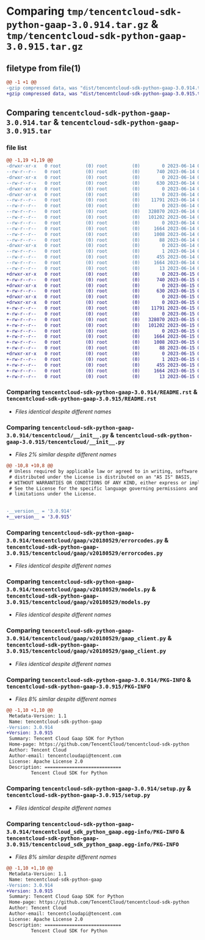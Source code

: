 # Comparing `tmp/tencentcloud-sdk-python-gaap-3.0.914.tar.gz` & `tmp/tencentcloud-sdk-python-gaap-3.0.915.tar.gz`

## filetype from file(1)

```diff
@@ -1 +1 @@
-gzip compressed data, was "dist/tencentcloud-sdk-python-gaap-3.0.914.tar", last modified: Wed Jun 14 00:26:45 2023, max compression
+gzip compressed data, was "dist/tencentcloud-sdk-python-gaap-3.0.915.tar", last modified: Thu Jun 15 00:26:08 2023, max compression
```

## Comparing `tencentcloud-sdk-python-gaap-3.0.914.tar` & `tencentcloud-sdk-python-gaap-3.0.915.tar`

### file list

```diff
@@ -1,19 +1,19 @@
-drwxr-xr-x   0 root         (0) root         (0)        0 2023-06-14 00:26:45.000000 tencentcloud-sdk-python-gaap-3.0.914/
--rw-r--r--   0 root         (0) root         (0)      740 2023-06-14 00:26:45.000000 tencentcloud-sdk-python-gaap-3.0.914/README.rst
-drwxr-xr-x   0 root         (0) root         (0)        0 2023-06-14 00:26:45.000000 tencentcloud-sdk-python-gaap-3.0.914/tencentcloud/
--rw-r--r--   0 root         (0) root         (0)      630 2023-06-14 00:26:45.000000 tencentcloud-sdk-python-gaap-3.0.914/tencentcloud/__init__.py
-drwxr-xr-x   0 root         (0) root         (0)        0 2023-06-14 00:26:45.000000 tencentcloud-sdk-python-gaap-3.0.914/tencentcloud/gaap/
-drwxr-xr-x   0 root         (0) root         (0)        0 2023-06-14 00:26:45.000000 tencentcloud-sdk-python-gaap-3.0.914/tencentcloud/gaap/v20180529/
--rw-r--r--   0 root         (0) root         (0)    11791 2023-06-14 00:26:45.000000 tencentcloud-sdk-python-gaap-3.0.914/tencentcloud/gaap/v20180529/errorcodes.py
--rw-r--r--   0 root         (0) root         (0)        0 2023-06-14 00:26:45.000000 tencentcloud-sdk-python-gaap-3.0.914/tencentcloud/gaap/v20180529/__init__.py
--rw-r--r--   0 root         (0) root         (0)   328070 2023-06-14 00:26:45.000000 tencentcloud-sdk-python-gaap-3.0.914/tencentcloud/gaap/v20180529/models.py
--rw-r--r--   0 root         (0) root         (0)   101202 2023-06-14 00:26:45.000000 tencentcloud-sdk-python-gaap-3.0.914/tencentcloud/gaap/v20180529/gaap_client.py
--rw-r--r--   0 root         (0) root         (0)        0 2023-06-14 00:26:45.000000 tencentcloud-sdk-python-gaap-3.0.914/tencentcloud/gaap/__init__.py
--rw-r--r--   0 root         (0) root         (0)     1664 2023-06-14 00:26:45.000000 tencentcloud-sdk-python-gaap-3.0.914/PKG-INFO
--rw-r--r--   0 root         (0) root         (0)     1008 2023-06-14 00:26:45.000000 tencentcloud-sdk-python-gaap-3.0.914/setup.py
--rw-r--r--   0 root         (0) root         (0)       88 2023-06-14 00:26:45.000000 tencentcloud-sdk-python-gaap-3.0.914/setup.cfg
-drwxr-xr-x   0 root         (0) root         (0)        0 2023-06-14 00:26:45.000000 tencentcloud-sdk-python-gaap-3.0.914/tencentcloud_sdk_python_gaap.egg-info/
--rw-r--r--   0 root         (0) root         (0)        1 2023-06-14 00:26:45.000000 tencentcloud-sdk-python-gaap-3.0.914/tencentcloud_sdk_python_gaap.egg-info/dependency_links.txt
--rw-r--r--   0 root         (0) root         (0)      455 2023-06-14 00:26:45.000000 tencentcloud-sdk-python-gaap-3.0.914/tencentcloud_sdk_python_gaap.egg-info/SOURCES.txt
--rw-r--r--   0 root         (0) root         (0)     1664 2023-06-14 00:26:45.000000 tencentcloud-sdk-python-gaap-3.0.914/tencentcloud_sdk_python_gaap.egg-info/PKG-INFO
--rw-r--r--   0 root         (0) root         (0)       13 2023-06-14 00:26:45.000000 tencentcloud-sdk-python-gaap-3.0.914/tencentcloud_sdk_python_gaap.egg-info/top_level.txt
+drwxr-xr-x   0 root         (0) root         (0)        0 2023-06-15 00:26:08.000000 tencentcloud-sdk-python-gaap-3.0.915/
+-rw-r--r--   0 root         (0) root         (0)      740 2023-06-15 00:26:08.000000 tencentcloud-sdk-python-gaap-3.0.915/README.rst
+drwxr-xr-x   0 root         (0) root         (0)        0 2023-06-15 00:26:08.000000 tencentcloud-sdk-python-gaap-3.0.915/tencentcloud/
+-rw-r--r--   0 root         (0) root         (0)      630 2023-06-15 00:26:08.000000 tencentcloud-sdk-python-gaap-3.0.915/tencentcloud/__init__.py
+drwxr-xr-x   0 root         (0) root         (0)        0 2023-06-15 00:26:08.000000 tencentcloud-sdk-python-gaap-3.0.915/tencentcloud/gaap/
+drwxr-xr-x   0 root         (0) root         (0)        0 2023-06-15 00:26:08.000000 tencentcloud-sdk-python-gaap-3.0.915/tencentcloud/gaap/v20180529/
+-rw-r--r--   0 root         (0) root         (0)    11791 2023-06-15 00:26:08.000000 tencentcloud-sdk-python-gaap-3.0.915/tencentcloud/gaap/v20180529/errorcodes.py
+-rw-r--r--   0 root         (0) root         (0)        0 2023-06-15 00:26:08.000000 tencentcloud-sdk-python-gaap-3.0.915/tencentcloud/gaap/v20180529/__init__.py
+-rw-r--r--   0 root         (0) root         (0)   328070 2023-06-15 00:26:08.000000 tencentcloud-sdk-python-gaap-3.0.915/tencentcloud/gaap/v20180529/models.py
+-rw-r--r--   0 root         (0) root         (0)   101202 2023-06-15 00:26:08.000000 tencentcloud-sdk-python-gaap-3.0.915/tencentcloud/gaap/v20180529/gaap_client.py
+-rw-r--r--   0 root         (0) root         (0)        0 2023-06-15 00:26:08.000000 tencentcloud-sdk-python-gaap-3.0.915/tencentcloud/gaap/__init__.py
+-rw-r--r--   0 root         (0) root         (0)     1664 2023-06-15 00:26:08.000000 tencentcloud-sdk-python-gaap-3.0.915/PKG-INFO
+-rw-r--r--   0 root         (0) root         (0)     1008 2023-06-15 00:26:08.000000 tencentcloud-sdk-python-gaap-3.0.915/setup.py
+-rw-r--r--   0 root         (0) root         (0)       88 2023-06-15 00:26:08.000000 tencentcloud-sdk-python-gaap-3.0.915/setup.cfg
+drwxr-xr-x   0 root         (0) root         (0)        0 2023-06-15 00:26:08.000000 tencentcloud-sdk-python-gaap-3.0.915/tencentcloud_sdk_python_gaap.egg-info/
+-rw-r--r--   0 root         (0) root         (0)        1 2023-06-15 00:26:08.000000 tencentcloud-sdk-python-gaap-3.0.915/tencentcloud_sdk_python_gaap.egg-info/dependency_links.txt
+-rw-r--r--   0 root         (0) root         (0)      455 2023-06-15 00:26:08.000000 tencentcloud-sdk-python-gaap-3.0.915/tencentcloud_sdk_python_gaap.egg-info/SOURCES.txt
+-rw-r--r--   0 root         (0) root         (0)     1664 2023-06-15 00:26:08.000000 tencentcloud-sdk-python-gaap-3.0.915/tencentcloud_sdk_python_gaap.egg-info/PKG-INFO
+-rw-r--r--   0 root         (0) root         (0)       13 2023-06-15 00:26:08.000000 tencentcloud-sdk-python-gaap-3.0.915/tencentcloud_sdk_python_gaap.egg-info/top_level.txt
```

### Comparing `tencentcloud-sdk-python-gaap-3.0.914/README.rst` & `tencentcloud-sdk-python-gaap-3.0.915/README.rst`

 * *Files identical despite different names*

### Comparing `tencentcloud-sdk-python-gaap-3.0.914/tencentcloud/__init__.py` & `tencentcloud-sdk-python-gaap-3.0.915/tencentcloud/__init__.py`

 * *Files 2% similar despite different names*

```diff
@@ -10,8 +10,8 @@
 # Unless required by applicable law or agreed to in writing, software
 # distributed under the License is distributed on an "AS IS" BASIS,
 # WITHOUT WARRANTIES OR CONDITIONS OF ANY KIND, either express or implied.
 # See the License for the specific language governing permissions and
 # limitations under the License.
 
 
-__version__ = '3.0.914'
+__version__ = '3.0.915'
```

### Comparing `tencentcloud-sdk-python-gaap-3.0.914/tencentcloud/gaap/v20180529/errorcodes.py` & `tencentcloud-sdk-python-gaap-3.0.915/tencentcloud/gaap/v20180529/errorcodes.py`

 * *Files identical despite different names*

### Comparing `tencentcloud-sdk-python-gaap-3.0.914/tencentcloud/gaap/v20180529/models.py` & `tencentcloud-sdk-python-gaap-3.0.915/tencentcloud/gaap/v20180529/models.py`

 * *Files identical despite different names*

### Comparing `tencentcloud-sdk-python-gaap-3.0.914/tencentcloud/gaap/v20180529/gaap_client.py` & `tencentcloud-sdk-python-gaap-3.0.915/tencentcloud/gaap/v20180529/gaap_client.py`

 * *Files identical despite different names*

### Comparing `tencentcloud-sdk-python-gaap-3.0.914/PKG-INFO` & `tencentcloud-sdk-python-gaap-3.0.915/PKG-INFO`

 * *Files 8% similar despite different names*

```diff
@@ -1,10 +1,10 @@
 Metadata-Version: 1.1
 Name: tencentcloud-sdk-python-gaap
-Version: 3.0.914
+Version: 3.0.915
 Summary: Tencent Cloud Gaap SDK for Python
 Home-page: https://github.com/TencentCloud/tencentcloud-sdk-python
 Author: Tencent Cloud
 Author-email: tencentcloudapi@tencent.com
 License: Apache License 2.0
 Description: ============================
         Tencent Cloud SDK for Python
```

### Comparing `tencentcloud-sdk-python-gaap-3.0.914/setup.py` & `tencentcloud-sdk-python-gaap-3.0.915/setup.py`

 * *Files identical despite different names*

### Comparing `tencentcloud-sdk-python-gaap-3.0.914/tencentcloud_sdk_python_gaap.egg-info/PKG-INFO` & `tencentcloud-sdk-python-gaap-3.0.915/tencentcloud_sdk_python_gaap.egg-info/PKG-INFO`

 * *Files 8% similar despite different names*

```diff
@@ -1,10 +1,10 @@
 Metadata-Version: 1.1
 Name: tencentcloud-sdk-python-gaap
-Version: 3.0.914
+Version: 3.0.915
 Summary: Tencent Cloud Gaap SDK for Python
 Home-page: https://github.com/TencentCloud/tencentcloud-sdk-python
 Author: Tencent Cloud
 Author-email: tencentcloudapi@tencent.com
 License: Apache License 2.0
 Description: ============================
         Tencent Cloud SDK for Python
```

